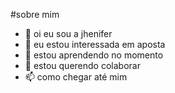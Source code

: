 #sobre mim 
- 👋 oi eu sou a jhenifer 
- 👀 eu estou interessada em aposta 
- 🌱 estou aprendendo no momento 
- 💞️ estou querendo colaborar
- 📫 como chegar até mim

<!---
jheniimo/jheniimo is a ✨ special ✨ repository because its `README.md` (this file) appears on your GitHub profile.
You can click the Preview link to take a look at your changes.
--->
